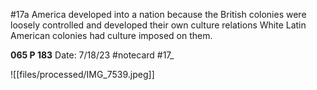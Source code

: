 #17a
America developed into a nation because the British colonies were loosely controlled and developed their own culture relations White Latin American colonies had culture imposed on them.


**065 P 183** 
Date: 7/18/23
 #notecard
 #17_ 

![[files/processed/IMG_7539.jpeg]]